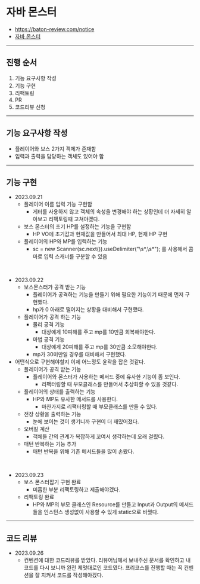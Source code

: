 # 자바 몬스터
- https://baton-review.com/notice
- [자바 몬스터](https://github.com/SeongUk52/java-boss-monster)


---
## 진행 순서
1. 기능 요구사항 작성
2. 기능 구현
3. 리팩토링
4. PR
5. 코드리뷰 신청

---

## 기능 요구사항 작성

- 플레이어와 보스 2가지 객체가 존재함
- 입력과 출력을 담당하는 객체도 있어야 함



---
## 기능 구현
- 2023.09.21
  - 플레이어 이름 입력 기능 구현함
    - 게터를 사용하지 않고 객체의 속성을 변경해야 하는 상황인데 더 자세히 알아보고 리팩토링때 고쳐야겠다.
  - 보스 몬스터의 초기 HP를 설정하는 기능을 구현함
    - HP VO에 초기값과 현재값을 만들어서 최대 HP, 현재 HP 구현
  - 플레이어의 HP와 MP를 입력하는 기능
    - 	sc = new Scanner(sc.next()).useDelimiter("\\s*,\\s*"); 를 사용해서 콤마로 입력 스캐너를 구분할 수 있음


<br>

- 2023.09.22
  - 보스몬스터가 공격 받는 기능
    - 플레이어가 공격하는 기능을 만들기 위해 필요한 기능이기 때문에 먼저 구현했다.
    - hp가 0 아래로 떨어지는 상황을 대비해서 구현했다.
  - 플레이어가 공격 하는 기능
    - 물리 공격 기능
      - 대상에게 10피해를 주고 mp를 10만큼 회복해야한다.
    - 마법 공격 기능
      - 대상에게 20피해를 주고 mp를 30만큼 소모해야한다.
    - mp가 30미만일 경우를 대비해서 구현했다.
- 어떤식으로 구현해야할지 이제 어느정도 윤곽을 잡은 것같다.
  - 플레이어가 공격 받는 기능
    - 플레이어와 몬스터가 사용하는 메서드 중에 유사한 기능이 좀 보인다.
      - 리팩터링할 때 부모클래스를 만들어서 추상화할 수 있을 것같다.
  - 플레이어의 상태를 출력하는 기능
    - HP와 MP도 유사한 메서드를 사용한다.
      - 마찬가지로 리팩터링할 때 부모클래스를 만들 수 있다.
  - 전장 상황을 출력하는 기능
    - 눈에 보이는 것이 생기니까 구현이 더 재밌어졌다.
  - 오버킬 계산
    - 객체들 간의 관계가 복잡하게 꼬여서 생각하는데 오래 걸렸다.
  - 매턴 반복하는 기능 추가
    - 매턴 반복을 위해 기존 메서드들을 많이 손봤다.


<br>

- 2023.09.23
  - 보스 몬스터잡기 구현 완료
    - 미흡한 부분 리팩토링하고 제출해야겠다.
  - 리팩토링 완료
    - HP와 MP의 부모 클래스인 Resource를 만들고 Input과 Output의 메서드들을 인스턴스 생성없이 사용할 수 있게 static으로 바꿨다.


---
## 코드 리뷰

- 2023.09.26
  - 컨벤션에 대한 코드리뷰를 받았다. 리뷰어님께서 보내주신 문서를 확인하고 내 코드를 다시 보니까 
완전 제멋대로인 코드였다. 프리코스를 진행할 때는 꼭 컨벤션을 잘 지켜서 코드를 작성해야겠다.